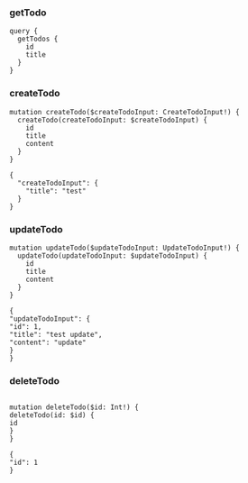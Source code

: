 ### getTodo

```
query {
  getTodos {
    id
    title
  }
}
```

### createTodo

```
mutation createTodo($createTodoInput: CreateTodoInput!) {
  createTodo(createTodoInput: $createTodoInput) {
    id
    title
    content
  }
}
```

```
{
  "createTodoInput": {
    "title": "test"
  }
}
```

### updateTodo

```
mutation updateTodo($updateTodoInput: UpdateTodoInput!) {
  updateTodo(updateTodoInput: $updateTodoInput) {
    id
    title
    content
  }
}
```

```
{
"updateTodoInput": {
"id": 1,
"title": "test update",
"content": "update"
}
}

```

### deleteTodo

```

mutation deleteTodo($id: Int!) {
deleteTodo(id: $id) {
id
}
}

```

```
{
"id": 1
}

```
